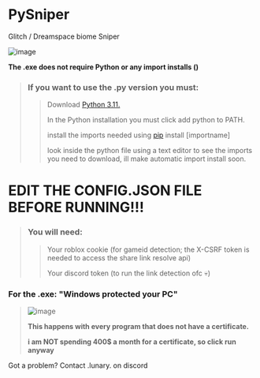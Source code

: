 # PySniper 
Glitch / Dreamspace biome Sniper

![image](https://github.com/user-attachments/assets/c615dd53-d8b2-4dff-8ed2-4fb39f9131d0)

**The .exe does not require Python or any import installs ()**

> ### If you want to use the .py version you must:
>> Download [Python 3.11.](https://www.python.org/downloads/release/python-3110/)
>>
>> In the Python installation you must click add python to PATH.
>> 
>> install the imports needed using [pip](https://pypi.org/project/pip/) install \[importname]
>>
>> look inside the python file using a text editor to see the imports you need to download, ill make automatic import install soon.

# EDIT THE CONFIG.JSON FILE BEFORE RUNNING!!!
> ### You will need: 
>> Your roblox cookie (for gameid detection; the X-CSRF token is needed to access the share link resolve api)
>>
>> Your discord token (to run the link detection ofc 💀)

### For the .exe: "Windows protected your PC"

> ![image](https://github.com/user-attachments/assets/a9c9524e-dde8-4047-bdcc-c8f8c6245126)
>
> **This happens with every program that does not have a certificate.**
>
> **i am **NOT** spending 400$ a month for a certificate, so click run anyway**


Got a problem? Contact .lunary. on discord
